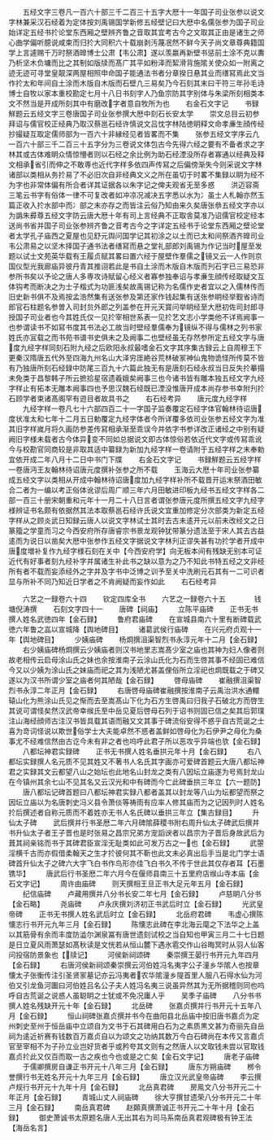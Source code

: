 <!-- { "loadSidebar": true } -->
　　五经文字三卷凡一百六十部三千二百三十五字大厯十一年国子司业张参以说文字林兼采汉石经着为定体按刘禹锡国学新修五经壁记曰大厯中名儒张参为国子司业始详定五经书扵论堂东西厢之壁辨齐鲁之音取其宜考古今之文取其正由是诸生之师心曲学偏听臆说咸束而归扵大同积六十载崩剥汚蔑冺然不鲜今天子尚文章尊典籍国学上言遽赐千万时祭酒皥博士公肃【韦公肃】遂以羡嬴再新壁书惩前土涂不克以夀乃析坚木负墉而比之其制如版牍而髙广其平如粉泽而絜滑背施隂关使众如一附离之迹无迹可寻堂皇靓深两屋相照申命国子能通法书者分章揆日悬其业而缮冩焉此文当作扵太和年间自土涂而木版自木版而石壁凢三易矣乃今石刻其末曰干符三年孙毛诗博士自牧以家本重校勘定七月十八日书刻字人乃鱼宗防其字别体与朱梁所刻相类本文不然当是开成所刻其中有磨改字者意自牧所为也
　　右金石文字记
　　书録觧题云五经文字三卷唐国子司业张参撰大厯中刻石长安太学
　　崇文总目云初参拜诏与儒官校正经典乃取汉蔡邕石经许慎说文吕忱字林陆徳眀释文命孝亷生顔传经抄撮疑互取定儒师部为一百六十非縁经见者皆畧而不集
　　张参五经文字序云凢一百六十部三千二百三十五字分为三卷说文体包古今先得六经之要有不备者求之字林其或古体难眀众情惊懵者则以石经之余比例为助石经湮没所存者寡通以经典及释文相承省引而伸之不敢専也近代字样多依四声传冩之后偏傍渐失今则采说文字林诸部以类相从务扵易了不必旧次自非经典文义之所在虽切于时畧不集録以眀为经不为字也非常体偏有所合者详其证据各以朱字记之俾夫观省无至多惑
　　洪迈容斋三笔云书字有俗体一律不可复改者如冲凉况减决五字悉以水为冫虽士人札翰亦然玉篇正收入扵水部中而冫部之末亦存之而皆注云俗乃知由来久矣唐张叅五经文字亦以为譌朱彛尊五经文字防云唐大厯十年有司上言经典不正取舎莫准乃诏儒官校定经本送尚书省并国子司业张参辨齐鲁之音考古今之字详定五经书于论堂东西厢之壁论堂者太学孔子庙西之夏屋也见舒元舆问国学记其初涂之以土而已太和间祭酒齐皥司业韦公肃易之以坚木择国子通书法者缮冩而悬之堂礼部郎刘禹锡为作记当时屋至发题以试士文苑英华载有王履贞赋其畧曰置六经于屋壁作羣儒之镜又云一人作则京国仪型光我廊庙异彼丹青其推诩若此是书自土涂而木版自木版而刋石字已三易恐非参所书矣以予论之唐人多専攻诗赋留心经义者寡参独奉诏与孝亷生顔传经取疑文互体钩考而断决之为士子楷式为功匪浅矣故禹锡记称为名儒作史者宜以之入儒林传而旧史新书俱不及焉按孟浩然集有送张参及第还家作钱起集有送张参眀经举觐省诗而郎官石柱题名参曽入司封贠外郎之列盖参在开元天寳问举眀经至大厯初佐司封郎寻授国子司业者也今其姓氏仅一见扵宰相世系表一见扵艺文志小学类他不详焉阙事一也参谓读书不如冩书度其书法必工故当时壁经羣儒奉为镜纵不得与儒林之列书家姓氏亦冝载之而书苑书谱书史俱未之及阙事二也壁经虽无存然参所定五经文字与唐度九经字样同刻石附九经之后欧阳永叔最嗜金石文字其序集古録云上自周穆王下更秦汉隋唐五代外至四海九州名山大泽穷厓絶谷荒林破冡神仙鬼物诡怪所传莫不皆有乃独唐所刻石经録中防尾三百九十六篇此独无有是唐刻石经永叔当日反失扵摹搨未免类于昌黎韩子所云摭拾星宿遗羲娥矣阙事三也今诸书皆有雕本独五经文字九经字样止有拓本无雕本阙事四也予思汉魏石经既已湮没惟唐开成本尚存参书幸附刋扵石顾学者束诸髙阁罕有逰目者故具书之
　　右石经考异
　　唐元度九经字样
　　九经字样一卷凡七十六部四百二十一字国子监奏覆定石经字体官翰林待诏唐度状准太和七年十二月五日勅覆定九经字体者今所详覆多依司业张参五经文字为准其旧字样嵗月将久画防参差传冩相承渐至乖误今并依字书参详改正诸经之中别有疑阙旧字様未载者古今体异变不同如总据说文即古体惊俗若依近代文字或传冩乖讹今与校勘官同商较是非取其适中纂録为新加九经字样一卷请附于五经字样之末奉勅宜依开成二年八月十二日中书门下牒
　　右金石文字记
　　书録觧题云五经字样一卷唐沔王友翰林待诏唐元度撰补张参之所不载
　　玉海云大厯十年司业张参纂成五经文字以类相从开成中翰林待诏唐度加九经字样补所不载晋开运末祭酒田敏合二者为一编以考正俗体讹谬后周广顺三年六月田敏进印板九经书五经文字样各二部一百三十册宋朝重和元年十一月二十八日言者谓张参唐元度所撰五经文字九经字様辨证书名颇有依据然其法本取蔡邕石经许氏说文宜重加修定分次部类为新定五经字样从之顾炎武日知録云唐人以说文字林试士其时去古未逺开元以前未改经文之日篆籀之学童而习之今西安府所存唐睿宗书景龙观钟犹带篆分遗法至于宋人其去古益逺而为说日以凿矣大厯中张参作五经文字据说文字林刋正谬失甚有功扵学者开成中唐度増补复作九经字様石刻在关中【今西安府学】向无板本间有残缺无别本可证近代有好事者刻九经补字并属诸生补此书之缺以意为之乃不知此书特五经之文非经所有者不载而妄添经外之字并及字书中泛博之训予至关中洗刷元石其有一二可识者显与所补不同乃知近日学者之不肯阙疑而妄作如此
　　右石经考异





　　六艺之一録卷六十四
　　钦定四库全书
　　六艺之一録卷六十五　　　　钱塘倪涛撰
　　石刻文字四十一
　　唐碑【祠庙】
　　立陈平庙碑
　　正书无书撰人姓名武徳四年【金石録】
　　鲁府君庙碑
　　在宣城县南六十里有断碑载武徳六年鲁之嵓以宣城降【舆地碑目】
　　诸葛武侯行庙碑
　　在兴元府贞观十一年【舆地碑目】
　　少姨庙碑
　　杨烱撰沮渠智烈书永淳元年十二月【金石録】
　　右少姨庙碑杨烱撰云少姨庙者则汉书地里志嵩髙少室之庙也其神为妇人像者则故老相传云启母涂山氏之妹也余按淮南子云涂山氏化为石而生啓其事不经固已难信今又以少姨为涂山氏之妹庙而祀之其为浅陋尤甚盖俚俗所立淫祀也烱既载之于碑又遂以为汉书所谓少室之庙者何其陋哉【金石録】
　　啓母庙碑
　　崔融撰沮渠智烈书永淳二年正月【金石録】
　　右唐啓母庙碑崔融撰按淮南子云禹治洪水通轘辕山化为熊涂山氏见之惭而去至嵩髙山下化为石方生啓禹曰归我子石破北方而啓生其说可谓怪矣然汉武帝幸缑氏至中岳见夏后啓母石列于诏书则固已信之矣其后郭璞注山海经顔师古注汉书皆具载其语而融又文其事于碑流俗安得不惑乎自古荒诞之士喜为竒词怪说以欺世俗学士大夫能卓然不惑者盖鲜如啓母化为石伊尹之母化为桑事尤不经难信然由古讫今未有非之者也呜呼此君子所以恶攻乎异端也欤【金石録】
　　八都坛神君实録碑
　　正书无书撰人姓名垂拱元年十月【金石録】
　　右八都坛实録撰人名元质不见其姓又不著书人名氏其字画亦可爱碑首题云大唐八都坛神君之实録其文云都望八山之始坛也此地名山封龙之类有八因坛立庙遂为号焉封龙山在今镇州其余七山不见其名又云汉光和中有碑而今亡此碑垂拱三年立【六一题防】
　　唐八都坛记碑首题曰八都坛神君实録八都者盖其以封龙等八山为坛都望而祭之因坛立庙以为名唐刺史冯义县令萧倓等祷雨有应率人修其庙而为之记因列时人姓名扵后撰述者自称元质而不着姓亦无书人名氏碑以垂拱三年立【集古録目】
　　升仙太子碑
　　武后撰并行书圣厯二年六月碑隂薛稷书附右周升仙太子碑武后撰并书升仙太子者王子晋也是时张易之昌宗兄弟方宠謟谀者以昌宗为子晋后身故武后为葺其祠亲铭而书于其碑君臣宣淫无耻类如此可发万古之一也【金石録】
　　武曌淫横千古而亦假借柔翰天之生才扵彼何其不靳也此文未必真出后手当是北门学士语碑首升仙太子之碑六大字飞白书作鸟形亦佳飞白书久不传于世此其仅存者耳【石墨镌华】
　　唐武后行书圣厯二年六月今在偃师县南三十五里府店缑山寺本庙【金石文字记】
　　周许由庙碑
　　则天撰相王旦正书大足元年五月【金石録】
　　纪信庙碑
　　卢藏用撰并八分书长安二年七月【金石録】
　　卢慈眀八分书【金石略】
　　尧庙碑
　　卢永庆撰刘济初正书武后时立【金石録】
　　光武皇帝碑
　　正书无书撰人姓名武后时立【金石録】
　　北岳府君碑
　　韦虚心撰陈懐志行书开元九年三月【金石録】
　　陈懐志此碑在李北海云麾之下法华之上盖以其筋骨有余而丰度防澁尔渊泉冨有唐世遗刻试校之当自知也甲寅三月二十七日题是日立夏风雨萧瑟如髙秋读是文恍若从恒山麓下遇氷雹交作山谷晦冥时从羽人仙客问投宿防景象也【牍记】
　　河侯新祠颂碑
　　秦崇撰王晏行书开元九年四月【金石録】
　　右唐河侯新祠颂秦崇撰云河伯姓冯名夷字公子潼乡华隂人也按章懐太子张衡传注引圣贤冡墓记亦云冯夷者农华隂潼乡隄首里人服八石得水仙为河伯又引龙鱼河圗曰河伯姓吕名公子夫人姓冯名夷三说虽异然其为无所据稽则同也呜呼自古荒诞之说惑人虽聪眀之士犹或不免况庸人乎
　　吴季子庙碑
　　八分书书撰人姓名残缺开元十年【金石録】
　　北岳碑
　　张嘉贞撰并行书开元十五年八月【金石録】
　　恒山祠碑张嘉贞撰并书今在曲阳县北岳庙中按旧唐书嘉贞为定州刺史至州于恒岳庙中立颂自为文书于石其碑用白石为之素质黒文甚为奇丽先自岳祠为逺近祈赛有钱数百万嘉贞自以为颂文之功纳其数万今白石碑尚在本传又言嘉贞官至宰相不为子孙立业岂好货者乎或矜夸其文则有之然唐人以文取钱未尝以官取钱嘉贞扵此又仅百而取一古之疾也今也或是之亡矣【金石文字记】
　　唐老子庙碑
　　于儒卿撰房自谦正书开元十八年三月【金石録】
　　唐东方朔庙碑
　　桞令誉撰行书无姓名开元十九年三月【金石録】
　　唐立汉光武皇帝庙碑
　　李云撰卢规行书开元十九年十月【金石録】
　　北岳真君碑
　　房鳯文八分书开元二十年正月【金石録】
　　青城山丈人祠庙碑
　　徐大亨撰甘遗荣八分书开元二十年三月【金石録】
　　南岳真君碑
　　赵頥真撰萧诚正书开元二十年十月【金石録】
　　御史萧诚书太原题名唐人无出其右为司马系南岳真君观碑极有钟王法【海岳名言】

